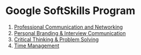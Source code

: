 # Google SoftSkills Program

1. [Professional Communication and Networking](https://youtu.be/-3QBE-i4qPg?si=qJnoQoBXNrmNlRrg)
2. [Personal Branding & Interview Communication](https://youtu.be/tebHgSmUCFo?si=oLTqQ0ndkxz3ecfo)
3. [Critical Thinking & Problem Solving](https://youtu.be/u6w26PUQuWE?si=F1P7tHeflbmcjQDZ)
4. [Time Management](https://youtu.be/b8F3sK_pG88?si=X4wDdmAfHDBtwVfC)
